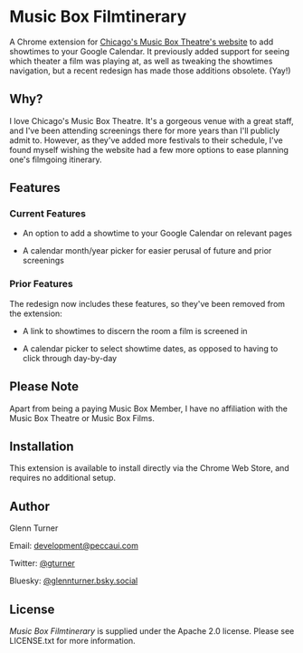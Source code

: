 Music Box Filmtinerary
================================

A Chrome extension for [Chicago's Music Box Theatre's website](http://musicboxtheatre.com) to add showtimes to your Google Calendar. It previously added support for seeing which theater a film was playing at, as well as tweaking the showtimes navigation, but a recent redesign has made those additions obsolete. (Yay!)

Why?
----

I love Chicago's Music Box Theatre. It's a gorgeous venue with a great staff, and I've been attending screenings there for more years than I'll publicly admit to. However, as they've added more festivals to their schedule, I've found myself wishing the website had a few more options to ease planning one's filmgoing itinerary.

Features
--------

### Current Features

- An option to add a showtime to your Google Calendar on relevant pages

- A calendar month/year picker for easier perusal of future and prior screenings

### Prior Features

The redesign now includes these features, so they've been removed from the extension:

- A link to showtimes to discern the room a film is screened in

- A calendar picker to select showtime dates, as opposed to having to click through day-by-day

Please Note
-----------

Apart from being a paying Music Box Member, I have no affiliation with the Music Box Theatre or Music Box Films.

Installation
------------

This extension is available to install directly via the Chrome Web Store, and requires no additional setup.

Author
------
Glenn Turner

Email: development@peccaui.com

Twitter: [@gturner](https://www.twitter.com/gturner)

Bluesky: [@glennturner.bsky.social](https://bsky.app/profile/glennturner.bsky.social)

License
-------

*Music Box Filmtinerary* is supplied under the Apache 2.0 license. Please see LICENSE.txt for more information.

